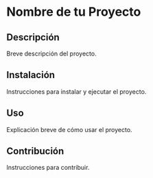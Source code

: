 # Nombre de tu Proyecto

## Descripción
Breve descripción del proyecto.

## Instalación
Instrucciones para instalar y ejecutar el proyecto.

## Uso
Explicación breve de cómo usar el proyecto.

## Contribución
Instrucciones para contribuir.
